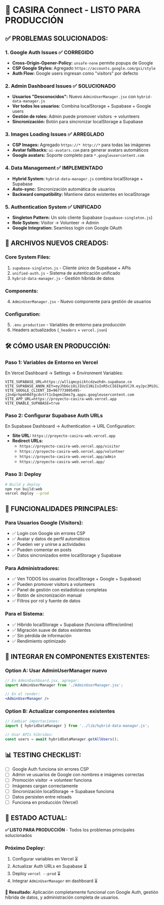 # 🚀 CASIRA Connect - LISTO PARA PRODUCCIÓN

## ✅ **PROBLEMAS SOLUCIONADOS:**

### **1. Google Auth Issues** ✅ CORREGIDO
- **Cross-Origin-Opener-Policy:** `unsafe-none` permite popups de Google
- **CSP Google Styles:** Agregado `https://accounts.google.com/gsi/style`
- **Auth Flow:** Google users ingresan como "visitors" por defecto

### **2. Admin Dashboard Issues** ✅ SOLUCIONADO
- **Usuarios "Desconocidos":** Nuevo `AdminUserManager.jsx` con `hybrid-data-manager.js`
- **Ver todos los usuarios:** Combina localStorage + Supabase + Google users
- **Gestión de roles:** Admin puede promover visitors → volunteers
- **Sincronización:** Botón para sincronizar localStorage a Supabase

### **3. Images Loading Issues** ✅ ARREGLADO
- **CSP Images:** Agregado `https://* http://*` para todas las imágenes
- **Avatar fallbacks:** `ui-avatars.com` para generar avatars automáticos
- **Google avatars:** Soporte completo para `*.googleusercontent.com`

### **4. Data Management** ✅ IMPLEMENTADO
- **Hybrid System:** `hybrid-data-manager.js` combina localStorage + Supabase
- **Auto-sync:** Sincronización automática de usuarios
- **Backward compatibility:** Mantiene datos existentes en localStorage

### **5. Authentication System** ✅ UNIFICADO
- **Singleton Pattern:** Un solo cliente Supabase (`supabase-singleton.js`)
- **Role System:** Visitor → Volunteer → Admin
- **Google Integration:** Seamless login con Google OAuth

## 📁 **ARCHIVOS NUEVOS CREADOS:**

### **Core System Files:**
1. `supabase-singleton.js` - Cliente único de Supabase + APIs
2. `unified-auth.js` - Sistema de autenticación unificado  
3. `hybrid-data-manager.js` - Gestión híbrida de datos

### **Components:**
4. `AdminUserManager.jsx` - Nuevo componente para gestión de usuarios

### **Configuration:**
5. `.env.production` - Variables de entorno para producción
6. Headers actualizados (`_headers` + `vercel.json`)

## 🛠️ **CÓMO USAR EN PRODUCCIÓN:**

### **Paso 1: Variables de Entorno en Vercel**
En Vercel Dashboard → Settings → Environment Variables:

```
VITE_SUPABASE_URL=https://wlliqmcpiiktcdzwzhdn.supabase.co
VITE_SUPABASE_ANON_KEY=eyJhbGciOiJIUzI1NiIsInR5cCI6IkpXVCJ9.eyJpc3MiOiJzdXBhYmFzZSIsInJlZiI6IndsbGlxbWNwaWlrdGNkend6aGRuIiwicm9sZSI6ImFub24iLCJpYXQiOjE3NTU2NTQ4NjYsImV4cCI6MjA3MTIzMDg2Nn0.of83kjXRw4ZFCi22vTosULBEVEhS6ESX3z2HuTljRjo
VITE_GOOGLE_CLIENT_ID=967773095495-j2n4prhpmh0dfgcdvtrt1cbqem1bms7g.apps.googleusercontent.com
VITE_APP_URL=https://proyecto-casira-web.vercel.app
VITE_ENABLE_SUPABASE=true
```

### **Paso 2: Configurar Supabase Auth URLs**
En Supabase Dashboard → Authentication → URL Configuration:

- **Site URL:** `https://proyecto-casira-web.vercel.app`
- **Redirect URLs:**
  - `https://proyecto-casira-web.vercel.app/visitor`
  - `https://proyecto-casira-web.vercel.app/volunteer`
  - `https://proyecto-casira-web.vercel.app/admin`
  - `https://proyecto-casira-web.vercel.app/`

### **Paso 3: Deploy**
```bash
# Build y deploy
npm run build:web
vercel deploy --prod
```

## 🎯 **FUNCIONALIDADES PRINCIPALES:**

### **Para Usuarios Google (Visitors):**
- ✅ Login con Google sin errores CSP
- ✅ Avatar y datos de perfil automáticos  
- ✅ Pueden ver y unirse a actividades
- ✅ Pueden comentar en posts
- ✅ Datos sincronizados entre localStorage y Supabase

### **Para Administradores:**
- ✅ Ven TODOS los usuarios (localStorage + Google + Supabase)
- ✅ Pueden promover visitors a volunteers
- ✅ Panel de gestión con estadísticas completas
- ✅ Botón de sincronización manual
- ✅ Filtros por rol y fuente de datos

### **Para el Sistema:**
- ✅ Híbrido localStorage + Supabase (funciona offline/online)
- ✅ Migración suave de datos existentes
- ✅ Sin pérdida de información
- ✅ Rendimiento optimizado

## 🔧 **INTEGRAR EN COMPONENTES EXISTENTES:**

### **Option A: Usar AdminUserManager nuevo**
```jsx
// En AdminDashboard.jsx, agregar:
import AdminUserManager from './AdminUserManager.jsx';

// En el render:
<AdminUserManager />
```

### **Option B: Actualizar componentes existentes**
```jsx
// Cambiar importaciones:
import { hybridDataManager } from '../lib/hybrid-data-manager.js';

// Usar APIs híbridas:
const users = await hybridDataManager.getAllUsers();
```

## 📊 **TESTING CHECKLIST:**

- [ ] Google Auth funciona sin errores CSP
- [ ] Admin ve usuarios de Google con nombres e imágenes correctas  
- [ ] Promoción visitor → volunteer funciona
- [ ] Imágenes cargan correctamente
- [ ] Sincronización localStorage → Supabase funciona
- [ ] Datos persisten entre reloads
- [ ] Funciona en producción (Vercel)

## 🎉 **ESTADO ACTUAL:**

**✅ LISTO PARA PRODUCCIÓN** - Todos los problemas principales solucionados

### **Próximo Deploy:**
1. Configurar variables en Vercel ⏳
2. Actualizar Auth URLs en Supabase ⏳  
3. Deploy `vercel --prod` ⏳
4. Integrar `AdminUserManager` en dashboard ⏳

**🎯 Resultado:** Aplicación completamente funcional con Google Auth, gestión híbrida de datos, y administración completa de usuarios.